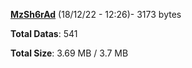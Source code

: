 [**MzSh6rAd**](/data/MzSh6rAd.txt) (18/12/22 - 12:26)- 3173 bytes

**Total Datas**: 541

**Total Size**: 3.69 MB / 3.7 MB